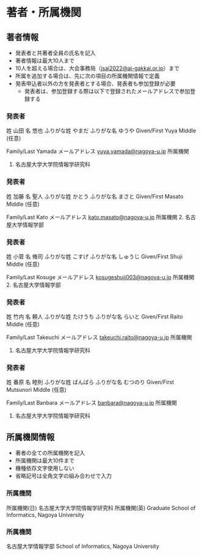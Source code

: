 # 著者・所属機関

## 著者情報
* 発表者と共著者全員の氏名を記入
* 著者情報は最大10人まで
* 10人を超える場合は、大会事務局（jsai2022@ai-gakkai.or.jp）まで
* 所属を追加する場合は、先に次の項目の所属機関情報で定義
* 発表申込者以外の方を発表者とする場合、発表者も参加登録が必要
    * 発表者は、参加登録する際は以下で登録されたメールアドレスで参加登録する


### 発表者
姓
山田
名
悠也
ふりがな姓
やまだ
ふりがな名
ゆうや
Given/First
Yuya
Middle (任意)

Family/Last
Yamada
メールアドレス
yuya.yamada@nagoya-u.jp
所属機関
1. 名古屋大学大学院情報学研究科 

### 発表者
姓
加藤
名
聖人
ふりがな姓
かとう
ふりがな名
まさと
Given/First
Masato
Middle (任意)

Family/Last
Kato
メールアドレス
kato.masato@nagoya-u.jp
所属機関
2. 名古屋大学情報学部

### 発表者
姓
小菅
名
脩司
ふりがな姓
こすげ
ふりがな名
しゅうじ
Given/First
Shuji
Middle (任意)

Family/Last
Kosuge
メールアドレス
kosugeshuji003@nagoya-u.jp
所属機関
2. 名古屋大学情報学部

### 発表者
姓
竹内
名
頼人
ふりがな姓
たけうち
ふりがな名
らいと
Given/First
Raito
Middle (任意)

Family/Last
Takeuchi
メールアドレス
takeuchi.raito@nagoya-u.jp
所属機関
1. 名古屋大学大学院情報学研究科

### 発表者
姓
番原
名
睦則
ふりがな姓
ばんばら
ふりがな名
むつのり
Given/First
Mutsunori
Middle (任意)

Family/Last
Banbara
メールアドレス
banbara@nagoya-u.jp
所属機関
1. 名古屋大学大学院情報学研究科

## 所属機関情報
* 著者の全ての所属機関を記入
* 所属機関は最大10件まで
* 機種依存文字使用しない
* 省略記号は全角文字の組み合わせで入力

### 所属機関	
所属機関(日)
名古屋大学大学院情報学研究科
所属機関(英)
Graduate School of Informatics, Nagoya University

### 所属機関
名古屋大学情報学部
School of Informatics, Nagoya University

